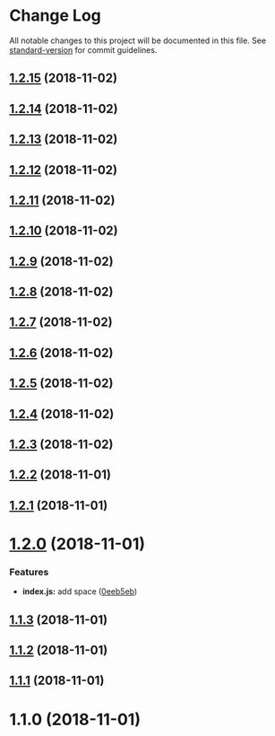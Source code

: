 # Change Log

All notable changes to this project will be documented in this file. See [standard-version](https://github.com/conventional-changelog/standard-version) for commit guidelines.

<a name="1.2.15"></a>
## [1.2.15](https://github.com/Antoniojesusv/tecmalaga-sl/compare/v1.2.14...v1.2.15) (2018-11-02)



<a name="1.2.14"></a>
## [1.2.14](https://github.com/Antoniojesusv/tecmalaga-sl/compare/v1.2.13...v1.2.14) (2018-11-02)



<a name="1.2.13"></a>
## [1.2.13](https://github.com/Antoniojesusv/tecmalaga-sl/compare/v1.2.12...v1.2.13) (2018-11-02)



<a name="1.2.12"></a>
## [1.2.12](https://github.com/Antoniojesusv/tecmalaga-sl/compare/v1.2.11...v1.2.12) (2018-11-02)



<a name="1.2.11"></a>
## [1.2.11](https://github.com/Antoniojesusv/tecmalaga-sl/compare/v1.2.10...v1.2.11) (2018-11-02)



<a name="1.2.10"></a>
## [1.2.10](https://github.com/Antoniojesusv/tecmalaga-sl/compare/v1.2.9...v1.2.10) (2018-11-02)



<a name="1.2.9"></a>
## [1.2.9](https://github.com/Antoniojesusv/tecmalaga-sl/compare/v1.2.8...v1.2.9) (2018-11-02)



<a name="1.2.8"></a>
## [1.2.8](https://github.com/Antoniojesusv/tecmalaga-sl/compare/v1.2.7...v1.2.8) (2018-11-02)



<a name="1.2.7"></a>
## [1.2.7](https://github.com/Antoniojesusv/tecmalaga-sl/compare/v1.2.6...v1.2.7) (2018-11-02)



<a name="1.2.6"></a>
## [1.2.6](https://github.com/Antoniojesusv/tecmalaga-sl/compare/v1.2.5...v1.2.6) (2018-11-02)



<a name="1.2.5"></a>
## [1.2.5](https://github.com/Antoniojesusv/tecmalaga-sl/compare/v1.2.4...v1.2.5) (2018-11-02)



<a name="1.2.4"></a>
## [1.2.4](https://github.com/Antoniojesusv/tecmalaga-sl/compare/v1.2.3...v1.2.4) (2018-11-02)



<a name="1.2.3"></a>
## [1.2.3](https://github.com/Antoniojesusv/tecmalaga-sl/compare/v1.2.2...v1.2.3) (2018-11-02)



<a name="1.2.2"></a>
## [1.2.2](https://github.com/Antoniojesusv/tecmalaga-sl/compare/v1.2.1...v1.2.2) (2018-11-01)



<a name="1.2.1"></a>
## [1.2.1](https://github.com/Antoniojesusv/tecmalaga-sl/compare/v1.2.0...v1.2.1) (2018-11-01)



<a name="1.2.0"></a>
# [1.2.0](https://github.com/Antoniojesusv/tecmalaga-sl/compare/v1.1.3...v1.2.0) (2018-11-01)


### Features

* **index.js:** add space ([0eeb5eb](https://github.com/Antoniojesusv/tecmalaga-sl/commit/0eeb5eb))



<a name="1.1.3"></a>
## [1.1.3](https://github.com/Antoniojesusv/tecmalaga-sl/compare/v1.1.2...v1.1.3) (2018-11-01)



<a name="1.1.2"></a>
## [1.1.2](https://github.com/Antoniojesusv/tecmalaga-sl/compare/v1.1.1...v1.1.2) (2018-11-01)



<a name="1.1.1"></a>
## [1.1.1](https://github.com/Antoniojesusv/tecmalaga-sl/compare/v1.1.0...v1.1.1) (2018-11-01)



<a name="1.1.0"></a>
# 1.1.0 (2018-11-01)
